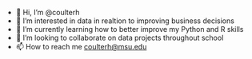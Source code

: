 - 👋 Hi, I’m @coulterh
- 👀 I’m interested in data in realtion to improving business decisions
- 🌱 I’m currently learning how to better improve my Python and R skills
- 💞️ I’m looking to collaborate on data projects throughout school
- 📫 How to reach me coulterh@msu.edu

<!---
coulterh/coulterh is a ✨ special ✨ repository because its `README.md` (this file) appears on your GitHub profile.
You can click the Preview link to take a look at your changes.
--->
